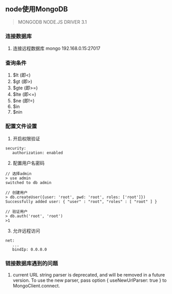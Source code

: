 ## node使用MongoDB
> MONGODB NODE.JS DRIVER 3.1

### 连接数据库

1. 连接远程数据库
   mongo 192.168.0.15:27017

### 查询条件

1. $lt (即<)
2. $gt (即>)
3. $gte (即>=)
4. $lte (即<=)
5. $ne (即!=)
6. $in 
7. $nin


### 配置文件设置
1. 开启权限验证
```
security:
   authorization: enabled
```

2. 配置用户名密码
```
// 选择admin
> use admin
switched to db admin

// 创建用户
> db.createUser({user: 'root', pwd: 'root', roles: ['root']})
Successfully added user: { "user" : "root", "roles" : [ "root" ] }

// 验证用户
> db.auth('root', 'root')
>1
```


3. 允许远程访问
```
net:
   ...
   bindIp: 0.0.0.0
```


### 链接数据库遇到的问题
1. current URL string parser is deprecated, and will be removed in a future version. To use the new parser, pass option { useNewUrlParser: true } to MongoClient.connect.
